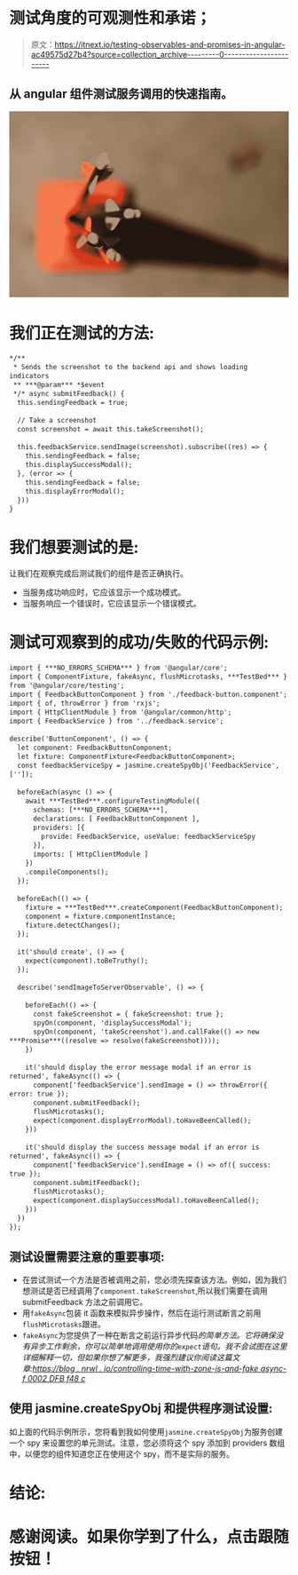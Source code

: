 # 测试角度的可观测性和承诺；

> 原文：<https://itnext.io/testing-observables-and-promises-in-angular-ac49575d27b4?source=collection_archive---------0----------------------->

## 从 angular 组件测试服务调用的快速指南。

![](img/762469821344810ea7d7231e344eb640.png)

# 我们正在测试的方法:

```
*/**
 * Sends the screenshot to the backend api and shows loading   indicators
 ** ***@param*** *$event
 */* async submitFeedback() {
  this.sendingFeedback = true;

  // Take a screenshot
  const screenshot = await this.takeScreenshot();

  this.feedbackService.sendImage(screenshot).subscribe((res) => {
    this.sendingFeedback = false;
    this.displaySuccessModal();
  }, (error => {
    this.sendingFeedback = false;
    this.displayErrorModal();
  }))
}
```

# 我们想要测试的是:

让我们在观察完成后测试我们的组件是否正确执行。

*   当服务成功响应时，它应该显示一个成功模式。
*   当服务响应一个错误时，它应该显示一个错误模式。

# 测试可观察到的成功/失败的代码示例:

```
import { ***NO_ERRORS_SCHEMA*** } from '@angular/core';
import { ComponentFixture, fakeAsync, flushMicrotasks, ***TestBed*** } from '@angular/core/testing';
import { FeedbackButtonComponent } from './feedback-button.component';
import { of, throwError } from 'rxjs';
import { HttpClientModule } from '@angular/common/http';
import { FeedbackService } from '../feedback.service';

describe('ButtonComponent', () => {
  let component: FeedbackButtonComponent;
  let fixture: ComponentFixture<FeedbackButtonComponent>;
  const feedbackServiceSpy = jasmine.createSpyObj('FeedbackService', ['']);

  beforeEach(async () => {
    await ***TestBed***.configureTestingModule({
      schemas: [***NO_ERRORS_SCHEMA***],
      declarations: [ FeedbackButtonComponent ],
      providers: [{
        provide: FeedbackService, useValue: feedbackServiceSpy
      }],
      imports: [ HttpClientModule ]
    })
    .compileComponents();
  });

  beforeEach(() => {
    fixture = ***TestBed***.createComponent(FeedbackButtonComponent);
    component = fixture.componentInstance;
    fixture.detectChanges();
  });

  it('should create', () => {
    expect(component).toBeTruthy();
  });

  describe('sendImageToServerObservable', () => {

    beforeEach(() => {
      const fakeScreenshot = { fakeScreenshot: true };
      spyOn(component, 'displaySuccessModal');
      spyOn(component, 'takeScreenshot').and.callFake(() => new ***Promise***((resolve => resolve(fakeScreenshot))));
    })

    it('should display the error message modal if an error is returned', fakeAsync(() => {
      component['feedbackService'].sendImage = () => throwError({ error: true });
      component.submitFeedback();
      flushMicrotasks();
      expect(component.displayErrorModal).toHaveBeenCalled();
    }))

    it('should display the success message modal if an error is returned', fakeAsync(() => {
      component['feedbackService'].sendImage = () => of({ success: true });
      component.submitFeedback();
      flushMicrotasks();
      expect(component.displaySuccessModal).toHaveBeenCalled();
    }))
  })
});
```

## 测试设置需要注意的重要事项:

*   在尝试测试一个方法是否被调用之前，您必须先探查该方法。例如，因为我们想测试是否已经调用了`component.takeScreenshot`,所以我们需要在调用 submitFeedback 方法之前调用它。
*   用`fakeAsync`包装 it 函数来模拟异步操作，然后在运行测试断言之前用`flushMicrotasks`跟进。
*   `fakeAsync`为您提供了一种在断言之前运行异步代码*的简单方法。它将确保没有异步工作剩余，你可以简单地调用使用你的`expect`语句。我不会试图在这里详细解释一切，但如果你想了解更多，我强烈建议你阅读这篇文章:[https://blog . nrwl . io/controlling-time-with-zone-js-and-fake async-f 0002 DFB f48 c](https://blog.nrwl.io/controlling-time-with-zone-js-and-fakeasync-f0002dfbf48c)*

## 使用 jasmine.createSpyObj 和提供程序测试设置:

如上面的代码示例所示，您将看到我如何使用`jasmine.createSpyObj`为服务创建一个 spy 来设置您的单元测试。注意，您必须将这个 spy 添加到 providers 数组中，以便您的组件知道您正在使用这个 spy，而不是实际的服务。

# 结论:

# 感谢阅读。如果你学到了什么，点击跟随按钮！